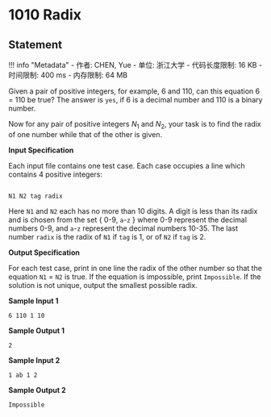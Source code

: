 
# 1010 Radix

## Statement

!!! info "Metadata"
    - 作者: CHEN, Yue
    - 单位: 浙江大学
    - 代码长度限制: 16 KB
    - 时间限制: 400 ms
    - 内存限制: 64 MB

Given a pair of positive integers, for example, 6 and 110, can this equation 6 = 110 be true?  The answer is `yes`, if 6 is a decimal number and 110 is a binary number.



Now for any pair of positive integers $N_1$ and $N_2$, your task is to find the radix of one number while that of the other is given.

**Input Specification**

Each input file contains one test case. Each case occupies a line which contains 4 positive integers:

```

N1 N2 tag radix

```

Here `N1` and `N2` each has no more than 10 digits.  A digit is less than its radix and is chosen from the set { 0-9, `a`-`z` } where 0-9 represent the decimal numbers 0-9, and `a`-`z` represent the decimal numbers 10-35.  The last number `radix` is the radix of `N1` if `tag` is 1, or of `N2` if `tag` is 2.

**Output Specification**

For each test case, print in one line the radix of the other number so that the equation `N1` = `N2` is true.  If the equation is impossible, print `Impossible`.  If the solution is not unique, output the smallest possible radix.

**Sample Input 1**
```plaintext
6 110 1 10
```

**Sample Output 1**
```plaintext
2
```

**Sample Input 2**
```plaintext
1 ab 1 2
```

**Sample Output 2**
```plaintext
Impossible
```

